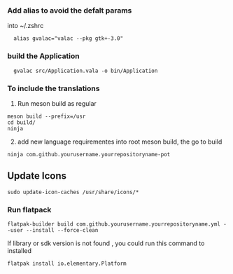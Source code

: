 ### Add alias to avoid the defalt params
into ~/.zshrc

```
  alias gvalac="valac --pkg gtk+-3.0"
```

### build the Application

```
  gvalac src/Application.vala -o bin/Application
```

### To include the translations

1. Run meson build as regular
```
meson build --prefix=/usr
cd build/
ninja 
```

2. add new language requirementes into root meson build, the go to build

```
ninja com.github.yourusername.yourrepositoryname-pot
```

## Update Icons 

```
sudo update-icon-caches /usr/share/icons/*
```

### Run flatpack

```
flatpak-builder build com.github.yourusername.yourrepositoryname.yml --user --install --force-clean
```

If library or sdk version is not found , you could run this command to installed
```
flatpak install io.elementary.Platform

```

